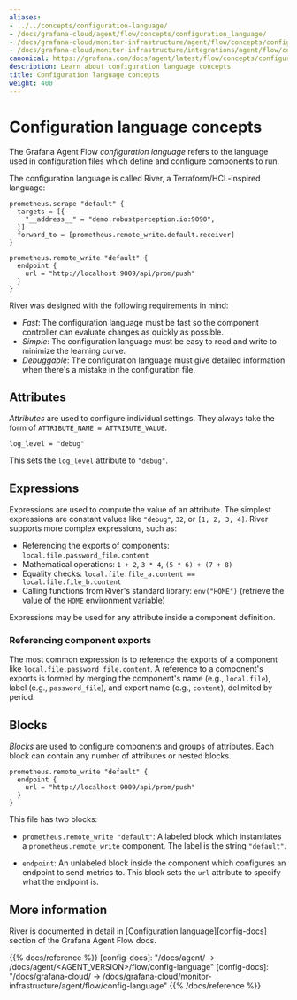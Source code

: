 ```yaml
---
aliases:
- ../../concepts/configuration-language/
- /docs/grafana-cloud/agent/flow/concepts/configuration_language/
- /docs/grafana-cloud/monitor-infrastructure/agent/flow/concepts/configuration_language/
- /docs/grafana-cloud/monitor-infrastructure/integrations/agent/flow/concepts/configuration_language/
canonical: https://grafana.com/docs/agent/latest/flow/concepts/configuration_language/
description: Learn about configuration language concepts
title: Configuration language concepts
weight: 400
---
```


# Configuration language concepts

The Grafana Agent Flow _configuration language_ refers to the language used in
configuration files which define and configure components to run.

The configuration language is called River, a Terraform/HCL-inspired language:

```river
prometheus.scrape "default" {
  targets = [{
    "__address__" = "demo.robustperception.io:9090",
  }]
  forward_to = [prometheus.remote_write.default.receiver]
}

prometheus.remote_write "default" {
  endpoint {
    url = "http://localhost:9009/api/prom/push"
  }
}
```

River was designed with the following requirements in mind:

* _Fast_: The configuration language must be fast so the component controller
  can evaluate changes as quickly as possible.
* _Simple_: The configuration language must be easy to read and write to
  minimize the learning curve.
* _Debuggable_: The configuration language must give detailed information when
  there's a mistake in the configuration file.

## Attributes

_Attributes_ are used to configure individual settings. They always take the
form of `ATTRIBUTE_NAME = ATTRIBUTE_VALUE`.

```river
log_level = "debug"
```

This sets the `log_level` attribute to `"debug"`.

## Expressions

Expressions are used to compute the value of an attribute. The simplest
expressions are constant values like `"debug"`, `32`, or `[1, 2, 3, 4]`. River
supports more complex expressions, such as:

* Referencing the exports of components: `local.file.password_file.content`
* Mathematical operations: `1 + 2`, `3 * 4`, `(5 * 6) + (7 + 8)`
* Equality checks: `local.file.file_a.content == local.file.file_b.content`
* Calling functions from River's standard library: `env("HOME")` (retrieve the
  value of the `HOME` environment variable)

Expressions may be used for any attribute inside a component definition.

### Referencing component exports

The most common expression is to reference the exports of a component like
`local.file.password_file.content`. A reference to a component's exports is
formed by merging the component's name (e.g., `local.file`), label (e.g.,
`password_file`), and export name (e.g., `content`), delimited by period.

## Blocks

_Blocks_ are used to configure components and groups of attributes. Each block
can contain any number of attributes or nested blocks.

```river
prometheus.remote_write "default" {
  endpoint {
    url = "http://localhost:9009/api/prom/push"
  }
}
```

This file has two blocks:

* `prometheus.remote_write "default"`: A labeled block which instantiates a
  `prometheus.remote_write` component. The label is the string `"default"`.

* `endpoint`: An unlabeled block inside the component which configures an
  endpoint to send metrics to. This block sets the `url` attribute to specify
  what the endpoint is.

## More information

River is documented in detail in [Configuration language][config-docs] section
of the Grafana Agent Flow docs.

{{% docs/reference %}}
[config-docs]: "/docs/agent/ -> /docs/agent/<AGENT_VERSION>/flow/config-language"
[config-docs]: "/docs/grafana-cloud/ -> /docs/grafana-cloud/monitor-infrastructure/agent/flow/config-language"
{{% /docs/reference %}}
